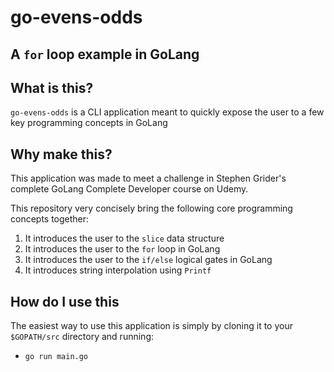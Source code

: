 # go-evens-odds
## A `for` loop example in GoLang

## What is this?

`go-evens-odds` is a CLI application meant to quickly expose the user to a few key programming concepts in GoLang

## Why make this?

This application was made to meet a challenge in Stephen Grider's complete GoLang Complete Developer course on Udemy. 

This repository very concisely bring the following core programming concepts together:

1. It introduces the user to the `slice` data structure
2. It introduces the user to the `for` loop in GoLang
3. It introduces the user to the `if/else` logical gates in GoLang
4. It introduces string interpolation using `Printf`

## How do I use this

The easiest way to use this application is simply by cloning it to your `$GOPATH/src` directory and running:
- `go run main.go`